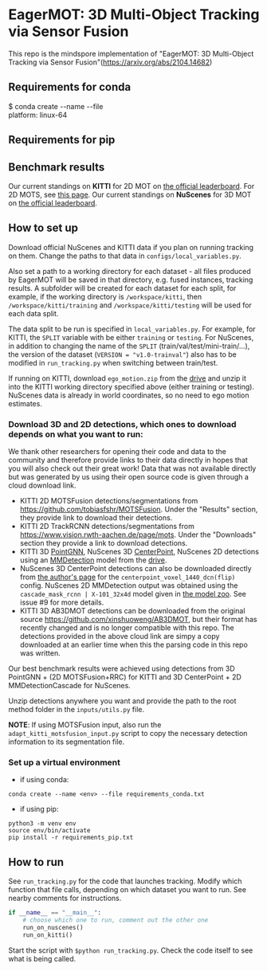 # EagerMOT: 3D Multi-Object Tracking via Sensor Fusion

This repo is the mindspore implementation of "EagerMOT: 3D Multi-Object Tracking via Sensor Fusion"(https://arxiv.org/abs/2104.14682)

## Requirements for conda
$ conda create --name <env> --file <this file>  
platform: linux-64


## Requirements for pip

## Benchmark results

Our current standings on **KITTI** for 2D MOT on [the official leaderboard](http://www.cvlibs.net/datasets/kitti/eval_tracking.php). For 2D MOTS, see [this page](http://www.cvlibs.net/datasets/kitti/eval_mots_detail.php?result=714550ab34eca8356b2163f8c18c246ec18fbf0b). 
Our current standings on **NuScenes** for 3D MOT on [the official leaderboard](https://www.nuscenes.org/tracking?externalData=all&mapData=all&modalities=Any).

## How to set up

Download official NuScenes and KITTI data if you plan on running tracking on them. Change the paths to that data in `configs/local_variables.py`. 

Also set a path to a working directory for each dataset - all files produced by EagerMOT will be saved in that directory, e.g. fused instances, tracking results. A subfolder will be created for each dataset for each split, for example, if the working directory is `/workspace/kitti`, then `/workspace/kitti/training` and `/workspace/kitti/testing` will be used for each data split. 

The data split to be run is specified in `local_variables.py`. For example, for KITTI, the `SPLIT` variable with be either `training` or `testing`. For NuScenes, in addition to changing the name of the `SPLIT` (train/val/test/mini-train/...), the version of the dataset (`VERSION = "v1.0-trainval"`) also has to be modified in `run_tracking.py` when switching between train/test. 

If running on KITTI, download `ego_motion.zip` from the [drive](https://drive.google.com/drive/folders/1MpAa9YErhAZNEJjIrC4Ky21YfNj2jatM?usp=sharing) and unzip it into the KITTI working directory specified above (either training or testing). NuScenes data is already in world coordinates, so no need to ego motion estimates.

### Download 3D and 2D detections, which ones to download depends on what you want to run:
We thank other researchers for opening their code and data to the community and therefore provide links to their data directly in hopes that you will also check out their great work! 
Data that was not available directly but was generated by us using their open source code is given through a cloud download link.

* KITTI 2D MOTSFusion detections/segmentations from https://github.com/tobiasfshr/MOTSFusion. Under the "Results" section, they provide link to download their detections.
* KITTI 2D TrackRCNN detections/segmentations from https://www.vision.rwth-aachen.de/page/mots. Under the "Downloads" section they provide a link to download detections.
* KITTI 3D [PointGNN](https://github.com/WeijingShi/Point-GNN), NuScenes 3D [CenterPoint](https://github.com/tianweiy/CenterPoint), NuScenes 2D detections using an [MMDetection](https://github.com/open-mmlab/mmdetection) model from the [drive](https://drive.google.com/drive/folders/1MpAa9YErhAZNEJjIrC4Ky21YfNj2jatM?usp=sharing).  
* NuScenes 3D CenterPoint detections can also be downloaded directly from [the author's page](https://github.com/tianweiy/CenterPoint/blob/master/configs/nusc/README.md) for the `centerpoint_voxel_1440_dcn(flip)` config.
NuScenes 2D MMDetection output was obtained using the `cascade_mask_rcnn | X-101_32x4d` model given in [the model zoo](https://github.com/open-mmlab/mmdetection3d/tree/master/configs/nuimages). See issue #9 for more details.
* KITTI 3D AB3DMOT detections can be downloaded from the original source https://github.com/xinshuoweng/AB3DMOT, but their format has recently changed and is no longer compatible with this repo. The detections provided in the above cloud link are simpy a copy downloaded at an earlier time when this the parsing code in this repo was written.

Our best benchmark results were achieved using detections from 3D PointGNN + (2D MOTSFusion+RRC) for KITTI and 3D CenterPoint + 2D MMDetectionCascade for NuScenes.

Unzip detections anywhere you want and provide the path to the root method folder in the `inputs/utils.py` file. 

**NOTE**: If using MOTSFusion input, also run the `adapt_kitti_motsfusion_input.py` script to copy the necessary detection information to its segmentation file.  

### Set up a virtual environment
* if using conda: 
```
conda create --name <env> --file requirements_conda.txt
```
* if using pip: 
```
python3 -m venv env
source env/bin/activate
pip install -r requirements_pip.txt
```



## How to run
See `run_tracking.py` for the code that launches tracking. Modify which function that file calls, depending on which dataset you want to run. See nearby comments for instructions.
```py
if __name__ == "__main__":
    # choose which one to run, comment out the other one
    run_on_nuscenes()  
    run_on_kitti()
```
Start the script with `$python run_tracking.py`. Check the code itself to see what is being called. 












